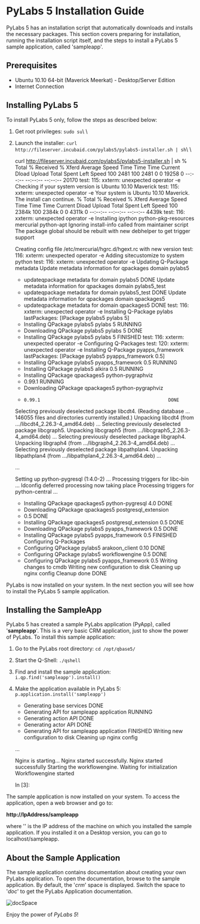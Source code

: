 [imgdocSpace]: images/images50/installation/docSpace.png


# PyLabs 5 Installation Guide

PyLabs 5 has an installation script that automatically downloads and installs the necessary packages. This section covers preparing for installation, running the installation script itself, and the steps to install a PyLabs 5 sample application, called 'sampleapp'. 


## Prerequisites

* Ubuntu 10.10 64-bit (Maverick Meerkat) - Desktop/Server Edition
* Internet Connection


## Installing PyLabs 5

To install PyLabs 5 only, follow the steps as described below:

1. Get root privileges: `sudo su`\\ \\
2. Launch the installer: `curl http://fileserver.incubaid.com/pylabs5/pylabs5-installer.sh | sh`\\ \\

    curl http://fileserver.incubaid.com/pylabs5/pylabs5-installer.sh | sh
      % Total    % Received % Xferd  Average Speed   Time    Time     Time  Current
                                     Dload  Upload   Total   Spent    Left  Speed
    100  2481  100  2481    0     0  19258      0 --:--:-- --:--:-- --:--:-- 20170
    test: 115: xxterm: unexpected operator
    -e Checking if your system version is Ubuntu 10.10 Maverick
    test: 115: xxterm: unexpected operator
    -e Your system is Ubuntu 10.10 Maverick. The install can continue.
      % Total    % Received % Xferd  Average Speed   Time    Time     Time  Current
                                     Dload  Upload   Total   Spent    Left  Speed
    100 2384k  100 2384k    0     0  4311k      0 --:--:-- --:--:-- --:--:-- 4439k
    test: 116: xxterm: unexpected operator
    -e Installing ipython python-pkg-resources mercurial python-apt
    Ignoring install-info called from maintainer script
    The package global should be rebuilt with new debhelper to get trigger support
    
    Creating config file /etc/mercurial/hgrc.d/hgext.rc with new version
    test: 116: xxterm: unexpected operator
    -e Adding sitecustomize to system python
    test: 116: xxterm: unexpected operator
    -e Updating Q-Package metadata
     Update metadata information for qpackages domain pylabs5
     * updateqpackage metadata for domain pylabs5                DONE
     Update metadata information for qpackages domain pylabs5_test
     * updateqpackage metadata for domain pylabs5_test           DONE
     Update metadata information for qpackages domain qpackages5
     * updateqpackage metadata for domain qpackages5             DONE
    test: 116: xxterm: unexpected operator
    -e Installing Q-Package pylabs
    lastPackages: [IPackage pylabs5 pylabs 5]
     * Installing QPackage pylabs5 pylabs 5                      RUNNING
     *  Downloading QPackage pylabs5 pylabs 5                    DONE
     * Installing QPackage pylabs5 pylabs 5                      FINISHED
    test: 116: xxterm: unexpected operator
    -e Configuring Q-Packages
    test: 120: xxterm: unexpected operator
    -e Installing Q-Package pyapps_framework
    lastPackages: [IPackage pylabs5 pyapps_framework 0.5]
     * Installing QPackage pylabs5 pyapps_framework 0.5          RUNNING
     *  Installing QPackage pylabs5 alkira 0.5                   RUNNING
     *   Installing QPackage qpackages5 python-pygraphviz
     *    0.99.1                                                 RUNNING
     *    Downloading QPackage qpackages5 python-pygraphviz
     *     0.99.1                                                DONE
    Selecting previously deselected package libcdt4.
    (Reading database ... 146055 files and directories currently installed.)
    Unpacking libcdt4 (from .../libcdt4_2.26.3-4_amd64.deb) ...
    Selecting previously deselected package libcgraph5.
    Unpacking libcgraph5 (from .../libcgraph5_2.26.3-4_amd64.deb) ...
    Selecting previously deselected package libgraph4.
    Unpacking libgraph4 (from .../libgraph4_2.26.3-4_amd64.deb) ...
    Selecting previously deselected package libpathplan4.
    Unpacking libpathplan4 (from .../libpathplan4_2.26.3-4_amd64.deb) ...
   
    ...

    Setting up python-pygresql (1:4.0-2) ...
    Processing triggers for libc-bin ...
    ldconfig deferred processing now taking place
    Processing triggers for python-central ...
      *   Installing QPackage qpackages5 python-pygresql 4.0      DONE
      *   Downloading QPackage qpackages5 postgresql_extension
      *    0.5                                                    DONE
      *  Installing QPackage qpackages5 postgresql_extension 0.5  DONE
      *  Downloading QPackage pylabs5 pyapps_framework 0.5        DONE
      * Installing QPackage pylabs5 pyapps_framework 0.5          FINISHED
    Configuring Q-Packages
      * Configuring QPackage pylabs5 arakoon_client 0.10          DONE
      * Configuring QPackage pylabs5 workflowengine 0.5           DONE
      * Configuring QPackage pylabs5 pyapps_framework 0.5 Writing changes to cmdb
      Writing new configuration to disk
      Cleaning up nginx config
      Cleanup done
              DONE

PyLabs is now installed on your system. In the next section you will see how to install the PyLabs 5 sample application.


## Installing the SampleApp

PyLabs 5 has created a sample PyLabs application (PyApp), called '**sampleapp**'. This is a very basic CRM application, just to show the power of PyLabs.
To install this sample application:

1. Go to the PyLabs root directory: `cd /opt/qbase5/` 
2. Start the Q-Shell: `./qshell` 
3. Find and install the sample application: `i.qp.find('sampleapp').install()` 
4. Make the application available in PyLabs 5: `p.application.install('sampleapp')`

     * Generating base services                                  DONE
     * Generating API for sampleapp application                  RUNNING
     *  Generating action API                                    DONE
     *  Generating actor API                                     DONE
     * Generating API for sampleapp application                  FINISHED
     Writing new configuration to disk
     Cleaning up nginx config
    
    ...
    
     Nginx is starting...
     Nginx started successfully.
     Nginx started successfully
    Starting the workflowengine.
     Waiting for initialization
    Workflowengine started
    
    In [3]:

The sample application is now installed on your system. To access the application, open a web browser and go to:

**http://IpAddress/sampleapp**

where '<ip address>' is the IP address of the machine on which you installed the sample application. If you installed it on a Desktop version, you can go to localhost/sampleapp.


## About the Sample Application
The sample application contains documentation about creating your own PyLabs application. To open the documentation, browse to the sample application.
By default, the '*crm*' space is displayed. Switch the space to '*doc*' to get the PyLabs Application documentation.

![docSpace][imgdocSpace]

Enjoy the power of *PyLabs 5*!
